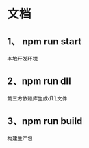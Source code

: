 # 文档

## 1、 npm run start

```
本地开发环境
```

## 2、npm run dll
 
 ```
 第三方依赖库生成dll文件
 ```

 ## 3、npm run build

 ```
 构建生产包
 ```